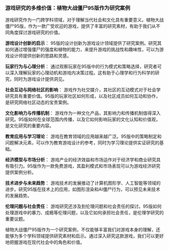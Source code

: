 ### 游戏研究的多维价值：植物大战僵尸95版作为研究案例

游戏研究作为一门跨学科领域，对于理解当代社会和文化具有重要意义。植物大战僵尸95版，作为一款广受欢迎的游戏，提供了丰富的研究素材，有助于我们从不同角度探讨游戏研究的价值。

**游戏设计创新的启示**：
95版的设计创新为游戏设计领域提供了研究案例。研究其如何通过增强僵尸的强度和植物的能力，来提升游戏的挑战性和趣味性，可以为游戏设计师提供创新的思路和灵感。

**玩家行为与心理分析**：
通过观察玩家在95版中的行为模式和策略选择，研究者可以深入理解玩家的心理动机和游戏内决策过程。这有助于心理学和行为科学的研究，同时为游戏设计提供洞见。

**社会互动与网络社区的影响**：
游戏作为社交媒介，其社区的互动模式对于社会学研究具有重要价值。95版的玩家社区如何形成，以及社区成员如何互动和协作，是研究网络社区动态的宝贵案例。

**文化影响力与传播机制**：
游戏作为一种文化产品，其影响力和传播机制值得深入研究。95版如何在全球范围内传播，以及它如何影响玩家的文化认知和价值观，是文化研究的重要内容。

**教育应用与学习理论**：
游戏在教育领域的应用越来越广泛。95版中的策略制定和问题解决元素，可以作为教育游戏设计的参考，同时为学习理论提供实证研究的基础。

**经济模型与市场分析**：
游戏产业的经济效益和市场运作对于经济学和商业研究具有吸引力。95版作为一款免费游戏，其盈利模式和市场表现可以为游戏经济研究提供案例分析。

**技术进步与未来趋势**：
游戏技术的发展推动了计算机图形学、人工智能等领域的进步。研究95版在技术上的应用，如图形渲染和AI僵尸行为，可以预见未来技术的发展趋势。

**伦理问题与社会责任**：
游戏研究还涉及到伦理问题和社会责任的探讨。95版如何处理游戏中的暴力、成瘾等伦理问题，以及它如何承担社会责任，是伦理学研究的重要议题。

植物大战僵尸95版作为一个研究案例，不仅能够丰富我们对游戏本身的理解，还能够为多个学科领域提供研究素材和启示。通过深入研究这款游戏，我们可以更好地把握游戏在现代社会中的角色和价值。